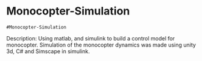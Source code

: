 # Monocopter-Simulation
	#Monocopter-Simulation
  Description:
	Using matlab, and simulink to build a control model for monocopter.
	Simulation of the monocopter dynamics was made using unity 3d, C# and Simscape in simulink.
